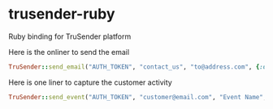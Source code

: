 # trusender-ruby
Ruby binding for TruSender platform

Here is the onliner to send the email

```ruby
TruSender::send_email("AUTH_TOKEN", "contact_us", "to@address.com", {:data => "here"})
```




Here is one liner to capture the customer activity

```ruby
TruSender::send_event("AUTH_TOKEN", "customer@email.com", "Event Name", {"event" => "properties here"})
```
